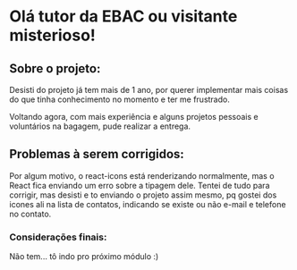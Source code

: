 # Olá tutor da EBAC ou visitante misterioso!

## Sobre o projeto:
Desisti do projeto já tem mais de 1 ano, por querer implementar mais coisas do que tinha conhecimento no momento e ter me frustrado.

Voltando agora, com mais experiência e alguns projetos pessoais e voluntários na bagagem, pude realizar a entrega.

## Problemas à serem corrigidos:
Por algum motivo, o react-icons está renderizando normalmente, mas o React fica enviando um erro sobre a tipagem dele. Tentei de tudo para corrigir, mas desisti e to enviando o projeto assim mesmo, pq gostei dos icones ali na lista de contatos, indicando se existe ou não e-mail e telefone no contato.

### Considerações finais:
Não tem... tô indo pro próximo módulo :)
